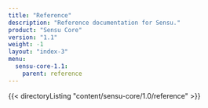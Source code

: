 ```yaml
---
title: "Reference"
description: "Reference documentation for Sensu."
product: "Sensu Core"
version: "1.1"
weight: -1
layout: "index-3"
menu:
  sensu-core-1.1:
    parent: reference
---
```


{{< directoryListing "content/sensu-core/1.0/reference" >}}
